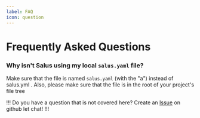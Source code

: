 ```yaml
---
label: FAQ
icon: question
---
```


# Frequently Asked Questions

### Why isn't Salus using my local `salus.yaml` file?
Make sure that the file is named `salus.yaml` (with the "a") instead of salus.yml . Also, please make sure that the file is in the root of your project's file tree


!!!
Do you have a question that is not covered here? Create an [Issue](https://github.com/coinbase/salus/issues/new) on github let chat! 
!!!